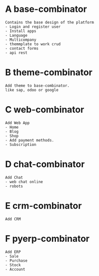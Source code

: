 # A base-combinator
```
Contains the base design of the platform
- Login and register user
- Install apps
- Language
- Multicompany
- themmplate to work crud
- contact forms
- api rest
```

# B theme-combinator
```
Add theme to base-combinator.
like sap, odoo or google
```

# C web-combinator
```
Add Web App
- Home
- Blog
- Shop
- Add payment methods.
- Subscription
```

# D chat-combinator
```
Add Chat
- web chat online 
- robots
```

# E crm-combinator
```
Add CRM
```

# F pyerp-combinator
```
Add ERP
- Sale
- Purchase
- Stock
- Account
```
